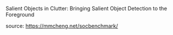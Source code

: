 Salient Objects in Clutter: Bringing Salient Object Detection to the Foreground

source: https://mmcheng.net/socbenchmark/



